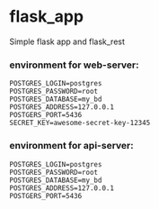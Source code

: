 # flask_app
Simple flask app and flask_rest

### environment for web-server:
```
POSTGRES_LOGIN=postgres
POSTGRES_PASSWORD=root  
POSTGRES_DATABASE=my_bd
POSTGRES_ADDRESS=127.0.0.1
POSTGERS_PORT=5436
SECRET_KEY=awesome-secret-key-12345
```

### environment for api-server:
```
POSTGRES_LOGIN=postgres
POSTGRES_PASSWORD=root
POSTGRES_DATABASE=my_bd
POSTGRES_ADDRESS=127.0.0.1
POSTGERS_PORT=5436
```